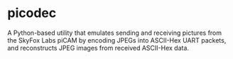 # picodec
A Python-based utility that emulates sending and receiving pictures from the SkyFox Labs piCAM by encoding JPEGs into ASCII-Hex UART packets, and reconstructs JPEG images from received ASCII-Hex data.
